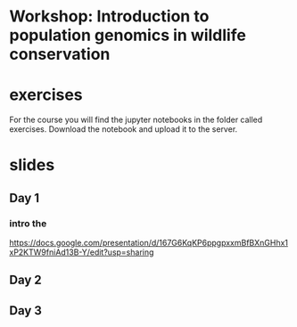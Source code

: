 # Workshop: Introduction to population genomics in wildlife conservation


# exercises
For the course you will find the jupyter notebooks in the folder called exercises. Download the notebook and upload it to the server.

# slides

## Day 1

### intro the 
https://docs.google.com/presentation/d/167G6KqKP6ppgpxxmBfBXnGHhx1xP2KTW9fniAd13B-Y/edit?usp=sharing

## Day 2


## Day 3
